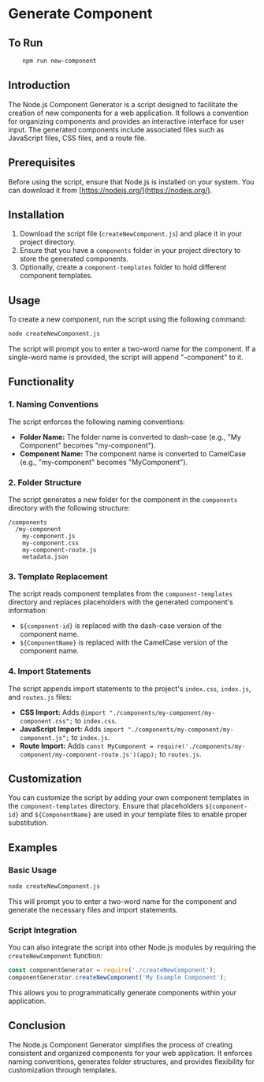 # Generate Component

## To Run

```sh
	npm run new-component
```

## Introduction

The Node.js Component Generator is a script designed to facilitate the creation of new components for a web application. It follows a convention for organizing components and provides an interactive interface for user input. The generated components include associated files such as JavaScript files, CSS files, and a route file.

## Prerequisites

Before using the script, ensure that Node.js is installed on your system. You can download it from [https://nodejs.org/](https://nodejs.org/).

## Installation

1. Download the script file (`createNewComponent.js`) and place it in your project directory.
2. Ensure that you have a `components` folder in your project directory to store the generated components.
3. Optionally, create a `component-templates` folder to hold different component templates.

## Usage

To create a new component, run the script using the following command:

```bash
node createNewComponent.js
```

The script will prompt you to enter a two-word name for the component. If a single-word name is provided, the script will append "-component" to it.

## Functionality

### 1. Naming Conventions

The script enforces the following naming conventions:

- **Folder Name:** The folder name is converted to dash-case (e.g., "My Component" becomes "my-component").
- **Component Name:** The component name is converted to CamelCase (e.g., "my-component" becomes "MyComponent").

### 2. Folder Structure

The script generates a new folder for the component in the `components` directory with the following structure:

```
/components
  /my-component
    my-component.js
    my-component.css
    my-component-route.js
    metadata.json
```

### 3. Template Replacement

The script reads component templates from the `component-templates` directory and replaces placeholders with the generated component's information:

- `${component-id}` is replaced with the dash-case version of the component name.
- `${ComponentName}` is replaced with the CamelCase version of the component name.

### 4. Import Statements

The script appends import statements to the project's `index.css`, `index.js`, and `routes.js` files:

- **CSS Import:** Adds `@import "./components/my-component/my-component.css";` to `index.css`.
- **JavaScript Import:** Adds `import "./components/my-component/my-component.js";` to `index.js`.
- **Route Import:** Adds `const MyComponent = require('./components/my-component/my-component-route.js')(app);` to `routes.js`.

## Customization

You can customize the script by adding your own component templates in the `component-templates` directory. Ensure that placeholders `${component-id}` and `${ComponentName}` are used in your template files to enable proper substitution.

## Examples

### Basic Usage

```bash
node createNewComponent.js
```

This will prompt you to enter a two-word name for the component and generate the necessary files and import statements.

### Script Integration

You can also integrate the script into other Node.js modules by requiring the `createNewComponent` function:

```javascript
const componentGenerator = require('./createNewComponent');
componentGenerator.createNewComponent('My Example Component');
```

This allows you to programmatically generate components within your application.

## Conclusion

The Node.js Component Generator simplifies the process of creating consistent and organized components for your web application. It enforces naming conventions, generates folder structures, and provides flexibility for customization through templates.